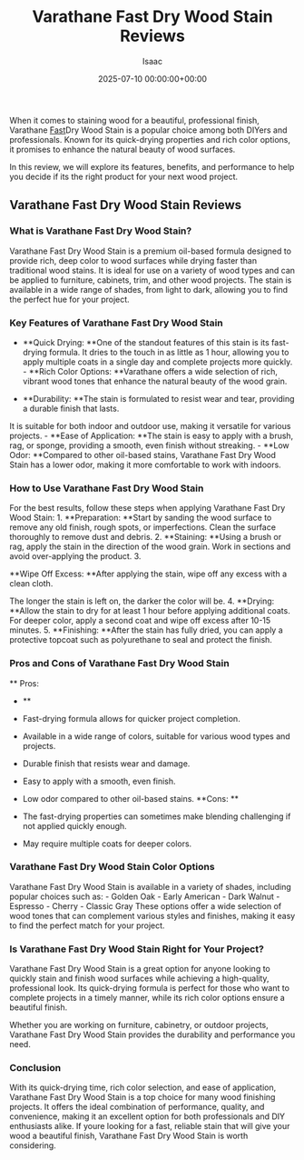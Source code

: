 ﻿---
title: Varathane Fast Dry Wood Stain Reviews
description: When it comes to staining wood for a beautiful, professional finish, Varathane Fast Dry Wood Stain is a popular choice among both DIYers and professionals.
slug: /varathane-fast-dry-wood-stain-reviews/
date: 2025-07-10 00:00:00+00:00
lastmod: 2025-07-10 00:00:00+03:00
author: Isaac
categories:
- Guide
tags:
- guide
- varathane
- fast
layout: post
---

When it comes to staining wood for a beautiful, professional finish, Varathane [Fast](https://pestpolicy.com/how-fast-do-bed-bugs-spread-from-room-to-room/)Dry Wood Stain is a popular choice among both DIYers and professionals. Known for its quick-drying properties and rich color options, it promises to enhance the natural beauty of wood surfaces.

In this review, we will explore its features, benefits, and performance to help you decide if its the right product for your next wood project.

##  Varathane Fast Dry Wood Stain Reviews

###  What is Varathane Fast Dry Wood Stain?

Varathane Fast Dry Wood Stain is a premium oil-based formula designed to provide rich, deep color to wood surfaces while drying faster than traditional wood stains. It is ideal for use on a variety of wood types and can be applied to furniture, cabinets, trim, and other wood projects. The stain is available in a wide range of shades, from light to dark, allowing you to find the perfect hue for your project.

###  Key Features of Varathane Fast Dry Wood Stain

- **Quick Drying: **One of the standout features of this stain is its fast-drying formula. It dries to the touch in as little as 1 hour, allowing you to apply multiple coats in a single day and complete projects more quickly. - **Rich Color Options: **Varathane offers a wide selection of rich, vibrant wood tones that enhance the natural beauty of the wood grain.

- **Durability: **The stain is formulated to resist wear and tear, providing a durable finish that lasts.

It is suitable for both indoor and outdoor use, making it versatile for various projects. - **Ease of Application: **The stain is easy to apply with a brush, rag, or sponge, providing a smooth, even finish without streaking. - **Low Odor: **Compared to other oil-based stains, Varathane Fast Dry Wood Stain has a lower odor, making it more comfortable to work with indoors.

###  How to Use Varathane Fast Dry Wood Stain

For the best results, follow these steps when applying Varathane Fast Dry Wood Stain: 1. **Preparation: **Start by sanding the wood surface to remove any old finish, rough spots, or imperfections. Clean the surface thoroughly to remove dust and debris. 2. **Staining: **Using a brush or rag, apply the stain in the direction of the wood grain. Work in sections and avoid over-applying the product. 3.

**Wipe Off Excess: **After applying the stain, wipe off any excess with a clean cloth.

The longer the stain is left on, the darker the color will be. 4. **Drying: **Allow the stain to dry for at least 1 hour before applying additional coats. For deeper color, apply a second coat and wipe off excess after 10-15 minutes. 5. **Finishing: **After the stain has fully dried, you can apply a protective topcoat such as polyurethane to seal and protect the finish.

###  Pros and Cons of Varathane Fast Dry Wood Stain

**
Pros:
- **
- Fast-drying formula allows for quicker project completion.
- Available in a wide range of colors, suitable for various wood types and projects.
- Durable finish that resists wear and damage.
- Easy to apply with a smooth, even finish.
- Low odor compared to other oil-based stains. **Cons: **
- The fast-drying properties can sometimes make blending challenging if not applied quickly enough.


- May require multiple coats for deeper colors.

###  Varathane Fast Dry Wood Stain Color Options

Varathane Fast Dry Wood Stain is available in a variety of shades, including popular choices such as: - Golden Oak - Early American - Dark Walnut - Espresso - Cherry - Classic Gray These options offer a wide selection of wood tones that can complement various styles and finishes, making it easy to find the perfect match for your project.

###  Is Varathane Fast Dry Wood Stain Right for Your Project?

Varathane Fast Dry Wood Stain is a great option for anyone looking to quickly stain and finish wood surfaces while achieving a high-quality, professional look. Its quick-drying formula is perfect for those who want to complete projects in a timely manner, while its rich color options ensure a beautiful finish.

Whether you are working on furniture, cabinetry, or outdoor projects, Varathane Fast Dry Wood Stain provides the durability and performance you need.

###  Conclusion

With its quick-drying time, rich color selection, and ease of application, Varathane Fast Dry Wood Stain is a top choice for many wood finishing projects. It offers the ideal combination of performance, quality, and convenience, making it an excellent option for both professionals and DIY enthusiasts alike. If youre looking for a fast, reliable stain that will give your wood a beautiful finish, Varathane Fast Dry Wood Stain is worth considering.


